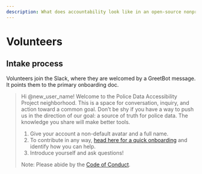 ```yaml
---
description: What does accountability look like in an open-source nonprofit?
---
```


# Volunteers

## Intake process

Volunteers join the Slack, where they are welcomed by a GreetBot message. It points them to the primary onboarding doc.

> Hi @new\_user\_name! Welcome to the Police Data Accessibility Project neighborhood. This is a space for conversation, inquiry, and action toward a common goal. Don’t be shy if you have a way to push us in the direction of our goal: a source of truth for police data. The knowledge you share will make better tools.
>
> 1. Give your account a non-default avatar and a full name.
> 2. To contribute in any way, [head here for a quick onboarding](http://docs.pdap.io) and identify how you can help.
> 3. Introduce yourself and ask questions!
>
> Note: Please abide by the [Code of Conduct]().

